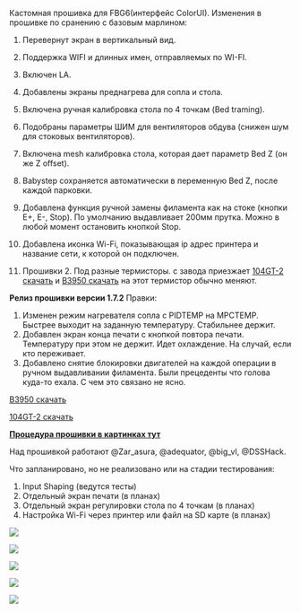 Кастомная прошивка для FBG6(интерфейс ColorUI).
Изменения в прошивке по сранению с базовым марлином:
1. Перевернут экран в вертикальный вид.
2. Поддержка WIFI и длинных имен, отправляемых по WI-FI.
3. Включен LA.
4. Добавлены экраны преднагрева для сопла и стола.
5. Включена ручная калибровка стола по 4 точкам (Bed traming).
6. Подобраны параметры ШИМ для вентиляторов обдува (снижен шум для стоковых вентиляторов).
7. Включена mesh калибровка стола, которая дает параметр Bed Z (он же Z offset).
8. Babystep сохраняется автоматически в переменную Bed Z, после каждой парковки.
9. Добавлена функция ручной замены филамента как на стоке (кнопки E+, E-, Stop). По умолчанию выдавливает 200мм прутка. Можно в любой момент остановить кнопкой Stop. 
10. Добавлена иконка Wi-Fi, показывающая ip адрес принтера и название сети, к которой он подключен. 

1. Прошивки 2. Под разные термисторы. с завода приезжает [104GT-2 скачать](FBG6_marlin_2.1_wifi_v1.6_104gt.rar) и [B3950 скачать](FBG6_marlin_2.1_wifi_v1.6_3950.rar) на этот термистор обычно меняют.

**Релиз прошивки версии 1.7.2**
Правки:
   1. Изменен режим нагревателя сопла с PIDTEMP на MPCTEMP. Быстрее выходит на заданную температуру. Стабильнее держит.
   2. Добавлен экран конца печати с кнопкой повтора печати. Температуру при этом не держит. Идет охлаждение. На случай, если кто переживает.
   3. Добавлено снятие блокировки двигателей на каждой операции в ручном выдавливании филамента. Были прецеденты что голова куда-то ехала. С чем это связано не ясно.

[B3950 скачать](FBG6_marlin_2.1_wifi_v1.7.2_3950.zip)

[104GT-2 скачать](FBG6_marlin_2.1_wifi_v1.7.2_104gt.zip)

[**Процедура прошивки в картинках тут**](firmware.md)

Над прошивкой работают @Zar_asura, @adequator, @big_vl, @DSSHack.

Что запланировано, но не реализовано или на стадии тестирования:
1. Input Shaping (ведутся тесты)
2. Отдельный экран печати (в планах)
3. Отдельный экран регулировки стола по 4 точкам (в планах)
4. Настройка Wi-Fi через принтер или файл на SD карте (в планах)

![](1.jpg)

![](2.jpg)

![](3.jpg)

![](4.jpg)

![](5.jpg)